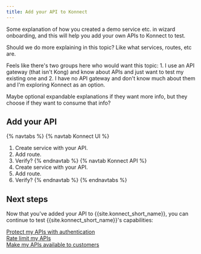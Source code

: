 ```yaml
---
title: Add your API to Konnect
---
```


Some explanation of how you created a demo service etc. in wizard onboarding, and this will help you add your own APIs to Konnect to test.

Should we do more explaining in this topic? Like what services, routes, etc are. 

Feels like there's two groups here who would want this topic: 1. I use an API gateway (that isn't Kong) and know about APIs and just want to test my existing one and 2. I have no API gateway and don't know much about them and I'm exploring Konnect as an option. 

Maybe optional expandable explanations if they want more info, but they choose if they want to consume that info?

## Add your API

{% navtabs %}
{% navtab Konnect UI %}
1. Create service with your API.
2. Add route.
3. Verify? 
{% endnavtab %}
{% navtab Konnect API %}
1. Create service with your API.
2. Add route.
3. Verify? 
{% endnavtab %}
{% endnavtabs %}

## Next steps

Now that you've added your API to {{site.konnect_short_name}}, you can continue to test {{site.konnect_short_name}}'s capabilities:

<div class="docs-grid-install max-2">

  <a href="/hub/kong-inc/key-auth/how-to/basic-example/" class="docs-grid-install-block no-description">
    <img class="install-icon no-image-expand" src="/assets/images/icons/documentation/icn-flag.svg" alt="">
    <div class="install-text">Protect my APIs with authentication</div>
  </a>

  <a href="/hub/kong-inc/rate-limiting/" class="docs-grid-install-block no-description">
    <img class="install-icon no-image-expand" src="/assets/images/icons/documentation/icn-flag.svg" alt="">
    <div class="install-text">Rate limit my APIs</div>
  </a>

  <a href="/konnect/dev-portal/applications/enable-app-reg/" class="docs-grid-install-block no-description">
    <img class="install-icon no-image-expand" src="/assets/images/icons/documentation/icn-flag.svg" alt="">
    <div class="install-text">Make my APIs available to customers</div>
  </a>

</div>